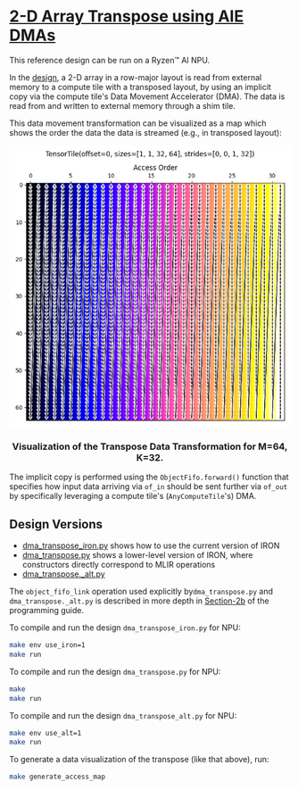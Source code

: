 <!---//===- README.md --------------------------*- Markdown -*-===//
//
// This file is licensed under the Apache License v2.0 with LLVM Exceptions.
// See https://llvm.org/LICENSE.txt for license information.
// SPDX-License-Identifier: Apache-2.0 WITH LLVM-exception
//
// Copyright (C) 2024, Advanced Micro Devices, Inc.
// 
//===----------------------------------------------------------------------===//-->

# <ins> 2-D Array Transpose using AIE DMAs </ins>

This reference design can be run on a Ryzen™ AI NPU.

In the [design](./dma_transpose_iron.py), a 2-D array in a row-major layout is read from external memory to a compute tile with a transposed layout,
by using an implicit copy via the compute tile's Data Movement Accelerator (DMA). The data is read from and written to external memory through a shim tile.

This data movement transformation can be visualized as a map which shows the order the data the data is streamed (e.g., in transposed layout):
<p align="center">
  <img
    src="transpose_data.png">
    <h3 align="center"> Visualization of the Transpose Data Transformation for M=64, K=32. 
 </h3> 
</p>

The implicit copy is performed using the `ObjectFifo.forward()` function that specifies how input data arriving via `of_in` should be sent further via `of_out` by specifically leveraging a compute tile's (`AnyComputeTile`'s) DMA. 

## Design Versions
* [dma_transpose_iron.py](./dma_transpose_iron.py) shows how to use the current version of IRON
* [dma_transpose.py](./dma_transpose.py) shows a lower-level version of IRON, where constructors directly correspond to MLIR operations
* [dma_transpose._alt.py](./dma_transpose_alt.py)

The `object_fifo_link` operation used explicitly by`dma_transpose.py` and `dma_transpose._alt.py` is described in more depth in [Section-2b](../../../programming_guide/section-2/section-2b/README.md/#object-fifo-link) of the programming guide.

To compile and run the design `dma_transpose_iron.py` for NPU:
```bash
make env use_iron=1
make run
```

To compile and run the design `dma_transpose.py` for NPU:
```bash
make
make run
```

To compile and run the design `dma_transpose_alt.py` for NPU:
```bash
make env use_alt=1
make run
```

To generate a data visualization of the transpose (like that above), run:
```bash
make generate_access_map
```